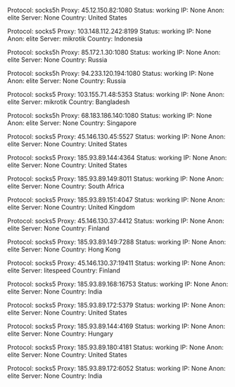 Protocol: socks5h
Proxy: 45.12.150.82:1080
Status: working
IP: None
Anon: elite
Server: None
Country: United States

Protocol: socks5
Proxy: 103.148.112.242:8199
Status: working
IP: None
Anon: elite
Server: mikrotik
Country: Indonesia

Protocol: socks5h
Proxy: 85.172.1.30:1080
Status: working
IP: None
Anon: elite
Server: None
Country: Russia

Protocol: socks5h
Proxy: 94.233.120.194:1080
Status: working
IP: None
Anon: elite
Server: None
Country: Russia

Protocol: socks5
Proxy: 103.155.71.48:5353
Status: working
IP: None
Anon: elite
Server: mikrotik
Country: Bangladesh

Protocol: socks5h
Proxy: 68.183.186.140:1080
Status: working
IP: None
Anon: elite
Server: None
Country: Singapore

Protocol: socks5
Proxy: 45.146.130.45:5527
Status: working
IP: None
Anon: elite
Server: None
Country: United States

Protocol: socks5
Proxy: 185.93.89.144:4364
Status: working
IP: None
Anon: elite
Server: None
Country: United States

Protocol: socks5
Proxy: 185.93.89.149:8011
Status: working
IP: None
Anon: elite
Server: None
Country: South Africa

Protocol: socks5
Proxy: 185.93.89.151:4047
Status: working
IP: None
Anon: elite
Server: None
Country: United Kingdom

Protocol: socks5
Proxy: 45.146.130.37:4412
Status: working
IP: None
Anon: elite
Server: None
Country: Finland

Protocol: socks5
Proxy: 185.93.89.149:7288
Status: working
IP: None
Anon: elite
Server: None
Country: Hong Kong

Protocol: socks5
Proxy: 45.146.130.37:19411
Status: working
IP: None
Anon: elite
Server: litespeed
Country: Finland

Protocol: socks5
Proxy: 185.93.89.168:16753
Status: working
IP: None
Anon: elite
Server: None
Country: India

Protocol: socks5
Proxy: 185.93.89.172:5379
Status: working
IP: None
Anon: elite
Server: None
Country: United States

Protocol: socks5
Proxy: 185.93.89.144:4169
Status: working
IP: None
Anon: elite
Server: None
Country: Hungary

Protocol: socks5
Proxy: 185.93.89.180:4181
Status: working
IP: None
Anon: elite
Server: None
Country: United States

Protocol: socks5
Proxy: 185.93.89.172:6052
Status: working
IP: None
Anon: elite
Server: None
Country: India

